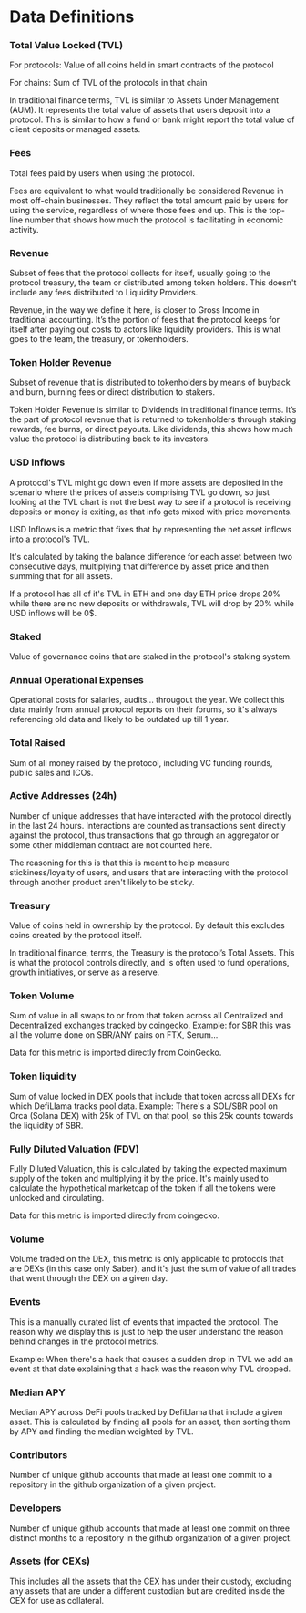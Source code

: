 # Data Definitions

### Total Value Locked (TVL)

For protocols: Value of all coins held in smart contracts of the protocol

For chains: Sum of TVL of the protocols in that chain

In traditional finance terms, TVL is similar to Assets Under Management (AUM). It represents the total value of assets that users deposit into a protocol. This is similar to how a fund or bank might report the total value of client deposits or managed assets.

### Fees

Total fees paid by users when using the protocol.

Fees are equivalent to what would traditionally be considered Revenue in most off-chain businesses. They reflect the total amount paid by users for using the service, regardless of where those fees end up. This is the top-line number that shows how much the protocol is facilitating in economic activity.

### Revenue

Subset of fees that the protocol collects for itself, usually going to the protocol treasury, the team or distributed among token holders. This doesn't include any fees distributed to Liquidity Providers.

Revenue, in the way we define it here, is closer to Gross Income in traditional accounting. It’s the portion of fees that the protocol keeps for itself after paying out costs to actors like liquidity providers. This is what goes to the team, the treasury, or tokenholders.

### Token Holder Revenue

Subset of revenue that is distributed to tokenholders by means of buyback and burn, burning fees or direct distribution to stakers.

Token Holder Revenue is similar to Dividends in traditional finance terms. It’s the part of protocol revenue that is returned to tokenholders through staking rewards, fee burns, or direct payouts. Like dividends, this shows how much value the protocol is distributing back to its investors.

### USD Inflows

A protocol's TVL might go down even if more assets are deposited in the scenario where the prices of assets comprising TVL go down, so just looking at the TVL chart is not the best way to see if a protocol is receiving deposits or money is exiting, as that info gets mixed with price movements.

USD Inflows is a metric that fixes that by representing the net asset inflows into a protocol's TVL.

It's calculated by taking the balance difference for each asset between two consecutive days, multiplying that difference by asset price and then summing that for all assets.

If a protocol has all of it's TVL in ETH and one day ETH price drops 20% while there are no new deposits or withdrawals, TVL will drop by 20% while USD inflows will be 0$.

### Staked

Value of governance coins that are staked in the protocol's staking system.

### Annual Operational Expenses

Operational costs for salaries, audits... througout the year. We collect this data mainly from annual protocol reports on their forums, so it's always referencing old data and likely to be outdated up till 1 year.

### Total Raised

Sum of all money raised by the protocol, including VC funding rounds, public sales and ICOs.

### Active Addresses (24h)

Number of unique addresses that have interacted with the protocol directly in the last 24 hours. Interactions are counted as transactions sent directly against the protocol, thus transactions that go through an aggregator or some other middleman contract are not counted here.

The reasoning for this is that this is meant to help measure stickiness/loyalty of users, and users that are interacting with the protocol through another product aren't likely to be sticky.

### Treasury

Value of coins held in ownership by the protocol. By default this excludes coins created by the protocol itself.

In traditional finance, terms, the Treasury is the protocol’s Total Assets. This is what the protocol controls directly, and is often used to fund operations, growth initiatives, or serve as a reserve.

### Token Volume

Sum of value in all swaps to or from that token across all Centralized and Decentralized exchanges tracked by coingecko. Example: for SBR this was all the volume done on SBR/ANY pairs on FTX, Serum...

Data for this metric is imported directly from CoinGecko.

### Token liquidity

Sum of value locked in DEX pools that include that token across all DEXs for which DefiLlama tracks pool data. Example: There's a SOL/SBR pool on Orca (Solana DEX) with 25k of TVL on that pool, so this 25k counts towards the liquidity of SBR.

### Fully Diluted Valuation (FDV)

Fully Diluted Valuation, this is calculated by taking the expected maximum supply of the token and multiplying it by the price. It's mainly used to calculate the hypothetical marketcap of the token if all the tokens were unlocked and circulating.

Data for this metric is imported directly from coingecko.

### Volume

Volume traded on the DEX, this metric is only applicable to protocols that are DEXs (in this case only Saber), and it's just the sum of value of all trades that went through the DEX on a given day.

### Events

This is a manually curated list of events that impacted the protocol. The reason why we display this is just to help the user understand the reason behind changes in the protocol metrics.

Example: When there's a hack that causes a sudden drop in TVL we add an event at that date explaining that a hack was the reason why TVL dropped.

### Median APY

Median APY across DeFi pools tracked by DefiLlama that include a given asset. This is calculated by finding all pools for an asset, then sorting them by APY and finding the median weighted by TVL.

### Contributors

Number of unique github accounts that made at least one commit to a repository in the github organization of a given project.

### Developers

Number of unique github accounts that made at least one commit on three distinct months to a repository in the github organization of a given project.

### Assets (for CEXs)

This includes all the assets that the CEX has under their custody, excluding any assets that are under a different custodian but are credited inside the CEX for use as collateral.
